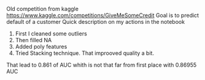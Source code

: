Old competition from kaggle https://www.kaggle.com/competitions/GiveMeSomeCredit
Goal is to predict default of a customer
Quick description on my actions in the notebook
1. First I cleaned some outliers
2. Then filled NA
3. Added poly features
4. Tried Stacking technique. That improoved quality a bit.

That lead to 0.861 of AUC whith is not that far from first place with 0.86955 AUC
